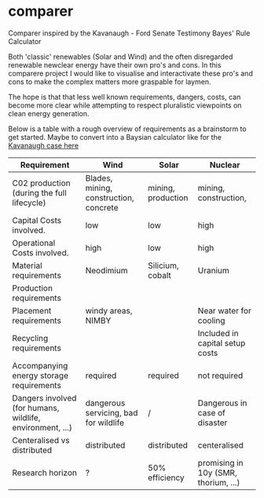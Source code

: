 # comparer
Comparer inspired by the Kavanaugh - Ford Senate Testimony Bayes' Rule Calculator


Both 'classic' renewables (Solar and Wind) and the often disregarded renewable newclear energy have their own pro's and cons. In this comparere project I would like to visualise and interactivate these pro's and cons to make the complex matters more graspable for laymen.

The hope is that that less well known requirements, dangers, costs, can become more clear while attempting to respect pluralistic viewpoints on clean energy generation.

Below is a table with a rough overview of requirements as a brainstorm to get started. Maybe to convert into a Baysian calculator like for the [Kavanaugh case here](http://www.saund.org/kavanaugh-bayes/kavanaugh-ford-bayes-calculator.html)


| Requirement                                 | Wind | Solar | Nuclear |
|-------------|------|-------|---------|
| C02 production (during the full lifecycle) |  Blades, mining, construction, concrete  |  mining, production     |  mining, construction,        |
| Capital Costs involved.                    |   low   |  low     |    high     |
| Operational Costs involved.|   high   |  low    |    high     |
| Material requirements|  Neodimium     |    Silicium, cobalt   |   Uranium      |
| Production requirements|      |       |         |
| Placement requirements|   windy areas, NIMBY    |        |   Near water for cooling      |
| Recycling requirements|      |      |    Included in capital setup costs     |
| Accompanying energy storage requirements|   required   |   required    |   not required      |
| Dangers involved (for humans, wildlife, environment, ...)|  dangerous servicing, bad for wildlife    |   /    |   Dangerous in case of disaster      |
| Centeralised vs distributed|  distributed    |   distributed    |    centeralised |
| Research horizon|  ?    |    50% efficiency   |  promising in 10y (SMR, thorium, ...)       |
